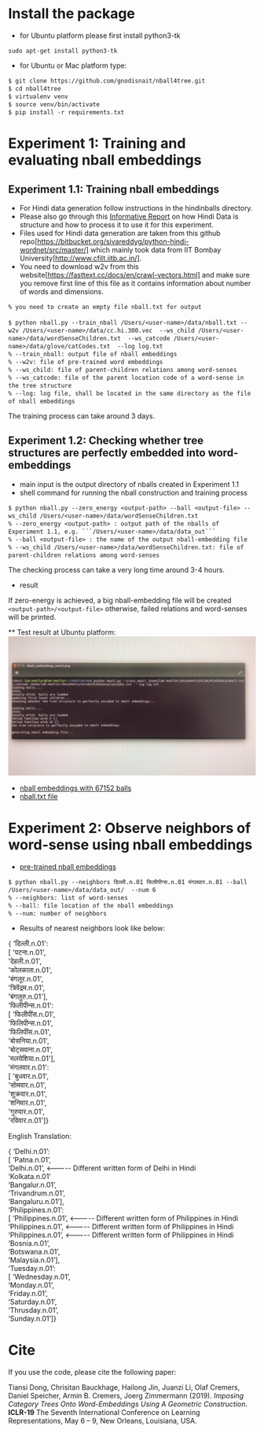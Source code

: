 # Install the package

* for Ubuntu platform please first install python3-tk
```
sudo apt-get install python3-tk
```

* for Ubuntu or Mac platform type:

```
$ git clone https://github.com/gnodisnait/nball4tree.git
$ cd nball4tree
$ virtualenv venv
$ source venv/bin/activate
$ pip install -r requirements.txt

```

# Experiment 1:  Training and evaluating nball embeddings
## Experiment 1.1: Training nball embeddings
* For Hindi data generation follow instructions in the hindinballs directory.
* Please also go through this [Informative Report](https://drive.google.com/file/d/1RaBVGAmJoC-dQThnSylH0rF7QxTdxW9h/view?usp=sharing) on how Hindi Data is structure and how to process it to use it for this experiment. 
* Files used for Hindi data generation are taken from this github repo[https://bitbucket.org/sivareddyg/python-hindi-wordnet/src/master/] which mainly took data from IIT Bombay University[http://www.cfilt.iitb.ac.in/]. 
* You need to download w2v from this website[https://fasttext.cc/docs/en/crawl-vectors.html] and make sure you remove first line of this file as it contains information about number of words and dimensions.
```
% you need to create an empty file nball.txt for output

$ python nball.py --train_nball /Users/<user-name>/data/nball.txt --w2v /Users/<user-name>/data/cc.hi.300.vec  --ws_child /Users/<user-name>/data/wordSenseChildren.txt  --ws_catcode /Users/<user-name>/data/glove/catCodes.txt  --log log.txt
% --train_nball: output file of nball embeddings
% --w2v: file of pre-trained word embeddings
% --ws_child: file of parent-children relations among word-senses
% --ws_catcode: file of the parent location code of a word-sense in the tree structure
% --log: log file, shall be located in the same directory as the file of nball embeddings
```
The training process can take around 3 days. 


## Experiment 1.2: Checking whether tree structures are perfectly embedded into word-embeddings
* main input is the output directory of nballs created in Experiment 1.1
* shell command for running the nball construction and training process
```
$ python nball.py --zero_energy <output-path> --ball <output-file> --ws_child /Users/<user-name>/data/wordSenseChildren.txt
% --zero_energy <output-path> : output path of the nballs of Experiment 1.1, e.g. ```/Users/<user-name>/data/data_out```
% --ball <output-file> : the name of the output nball-embedding file
% --ws_child /Users/<user-name>/data/wordSenseChildren.txt: file of parent-children relations among word-senses
```
The checking process can take a very long time around 3-4 hours.
* result

If zero-energy is achieved, a big nball-embedding file will be created ```<output-path>/<output-file>```
otherwise, failed relations and word-senses will be printed.

** Test result at Ubuntu platform:
![](https://github.com/fnc11/nball4tree/blob/master/pic/ubuntu_result.jpeg)
 
- [nball embeddings with 67152 balls](https://drive.google.com/open?id=1d-D7AF9rl2g_QFAGLD-m3N0DT_5-uZLS)
- [nball.txt file](https://drive.google.com/open?id=1JWNuc2eBTWDrbG1MCdHlWtxenGVKX8to) 

# Experiment 2: Observe neighbors of word-sense using nball embeddings
* [pre-trained nball embeddings](https://drive.google.com/open?id=1d-D7AF9rl2g_QFAGLD-m3N0DT_5-uZLS)
```
$ python nball.py --neighbors दिल्ली.n.01 फिलीपीन्स.n.01 मंगलवार.n.01 --ball /Users/<user-name>/data/data_out/  --num 6
% --neighbors: list of word-senses
% --ball: file location of the nball embeddings
% --num: number of neighbors
```

* Results of nearest neighbors look like below:

{   'दिल्ली.n.01':  
 [   'पटना.n.01',  
        'देहली.n.01',  
        'कोलकाता.n.01',  
        'बंगलूर.n.01',  
        'त्रिवेंद्रम.n.01',  
        'बंगलुरु.n.01'],  
    'फिलीपीन्स.n.01':  
 [   'फिलीपींस.n.01',  
                          'फिलिपीन्स.n.01',  
                          'फिलिपींस.n.01',  
                          'बोसनिया.n.01',  
                          'बोट्सवाना.n.01',  
                          'मलयेशिया.n.01'],  
    'मंगलवार.n.01':  
 [   'बुधवार.n.01',  
                        'सोमवार.n.01',  
                        'शुक्रवार.n.01',  
                        'शनिवार.n.01',  
                        'गुरुवार.n.01',  
                        'रविवार.n.01']}  

English Translation:

{ ‘Delhi.n.01’:  
 [   ‘Patna.n.01’,  
		‘Delhi.n.01’,  <----- Different written form of Delhi in Hindi  
		‘Kolkata.n.01’  
		‘Bangalur.n.01’,  
		‘Trivandrum.n.01’,  
		‘Bangaluru.n.01’],  
‘Philippines.n.01’:  
 [   ‘Philippines.n.01’,  <----- Different written form of Philippines in Hindi  
		      ‘Philippines.n.01’,  <----- Different written form of Philippines in Hindi  
		      ‘Philippines.n.01’,  <----- Different written form of Philippines in Hindi  
		      ‘Bosnia.n.01’,  
		      ‘Botswana.n.01’,  
		      ‘Malaysia.n.01’],  
‘Tuesday.n.01’:  
 [   ‘Wednesday.n.01’,  
		      ‘Monday.n.01’,  
		      ‘Friday.n.01’,  
		      ‘Saturday.n.01’,  
		      ‘Thrusday.n.01’,  
		      ‘Sunday.n.01’]}  


# Cite

If you use the code, please cite the following paper:

Tiansi Dong, Chrisitan Bauckhage, Hailong Jin, Juanzi Li, Olaf Cremers, Daniel Speicher, Armin B. Cremers, Joerg Zimmermann (2019). *Imposing Category Trees Onto Word-Embeddings Using A Geometric Construction*. **ICLR-19** The Seventh International Conference on Learning Representations, May 6 – 9, New Orleans, Louisiana, USA.

